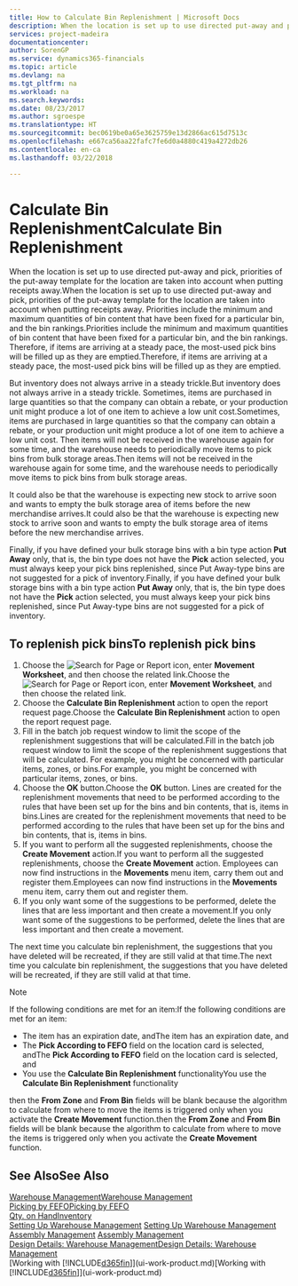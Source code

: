 ```yaml
---
title: How to Calculate Bin Replenishment | Microsoft Docs
description: When the location is set up to use directed put-away and pick, priorities of the put-away template for the location are taken into account when putting receipts away.
services: project-madeira
documentationcenter: 
author: SorenGP
ms.service: dynamics365-financials
ms.topic: article
ms.devlang: na
ms.tgt_pltfrm: na
ms.workload: na
ms.search.keywords: 
ms.date: 08/23/2017
ms.author: sgroespe
ms.translationtype: HT
ms.sourcegitcommit: bec0619be0a65e3625759e13d2866ac615d7513c
ms.openlocfilehash: e667ca56aa22fafc7fe6d0a4880c419a4272db26
ms.contentlocale: en-ca
ms.lasthandoff: 03/22/2018

---
```

# <a name="calculate-bin-replenishment"></a><span data-ttu-id="e65ae-103">Calculate Bin Replenishment</span><span class="sxs-lookup"><span data-stu-id="e65ae-103">Calculate Bin Replenishment</span></span>
<span data-ttu-id="e65ae-104">When the location is set up to use directed put-away and pick, priorities of the put-away template for the location are taken into account when putting receipts away.</span><span class="sxs-lookup"><span data-stu-id="e65ae-104">When the location is set up to use directed put-away and pick, priorities of the put-away template for the location are taken into account when putting receipts away.</span></span> <span data-ttu-id="e65ae-105">Priorities include the minimum and maximum quantities of bin content that have been fixed for a particular bin, and the bin rankings.</span><span class="sxs-lookup"><span data-stu-id="e65ae-105">Priorities include the minimum and maximum quantities of bin content that have been fixed for a particular bin, and the bin rankings.</span></span> <span data-ttu-id="e65ae-106">Therefore, if items are arriving at a steady pace, the most-used pick bins will be filled up as they are emptied.</span><span class="sxs-lookup"><span data-stu-id="e65ae-106">Therefore, if items are arriving at a steady pace, the most-used pick bins will be filled up as they are emptied.</span></span>  

<span data-ttu-id="e65ae-107">But inventory does not always arrive in a steady trickle.</span><span class="sxs-lookup"><span data-stu-id="e65ae-107">But inventory does not always arrive in a steady trickle.</span></span> <span data-ttu-id="e65ae-108">Sometimes, items are purchased in large quantities so that the company can obtain a rebate, or your production unit might produce a lot of one item to achieve a low unit cost.</span><span class="sxs-lookup"><span data-stu-id="e65ae-108">Sometimes, items are purchased in large quantities so that the company can obtain a rebate, or your production unit might produce a lot of one item to achieve a low unit cost.</span></span> <span data-ttu-id="e65ae-109">Then items will not be received in the warehouse again for some time, and the warehouse needs to periodically move items to pick bins from bulk storage areas.</span><span class="sxs-lookup"><span data-stu-id="e65ae-109">Then items will not be received in the warehouse again for some time, and the warehouse needs to periodically move items to pick bins from bulk storage areas.</span></span>  

<span data-ttu-id="e65ae-110">It could also be that the warehouse is expecting new stock to arrive soon and wants to empty the bulk storage area of items before the new merchandise arrives.</span><span class="sxs-lookup"><span data-stu-id="e65ae-110">It could also be that the warehouse is expecting new stock to arrive soon and wants to empty the bulk storage area of items before the new merchandise arrives.</span></span>  

<span data-ttu-id="e65ae-111">Finally, if you have defined your bulk storage bins with a bin type action **Put Away** only, that is, the bin type does not have the **Pick** action selected, you must always keep your pick bins replenished, since Put Away-type bins are not suggested for a pick of inventory.</span><span class="sxs-lookup"><span data-stu-id="e65ae-111">Finally, if you have defined your bulk storage bins with a bin type action **Put Away** only, that is, the bin type does not have the **Pick** action selected, you must always keep your pick bins replenished, since Put Away-type bins are not suggested for a pick of inventory.</span></span>  

## <a name="to-replenish-pick-bins"></a><span data-ttu-id="e65ae-112">To replenish pick bins</span><span class="sxs-lookup"><span data-stu-id="e65ae-112">To replenish pick bins</span></span>  
1.  <span data-ttu-id="e65ae-113">Choose the ![Search for Page or Report](media/ui-search/search_small.png "Search for Page or Report icon") icon, enter **Movement Worksheet**, and then choose the related link.</span><span class="sxs-lookup"><span data-stu-id="e65ae-113">Choose the ![Search for Page or Report](media/ui-search/search_small.png "Search for Page or Report icon") icon, enter **Movement Worksheet**, and then choose the related link.</span></span>  
2.  <span data-ttu-id="e65ae-114">Choose the **Calculate Bin Replenishment** action to open the report request page.</span><span class="sxs-lookup"><span data-stu-id="e65ae-114">Choose the **Calculate Bin Replenishment** action to open the report request page.</span></span>  
3.  <span data-ttu-id="e65ae-115">Fill in the batch job request window to limit the scope of the replenishment suggestions that will be calculated.</span><span class="sxs-lookup"><span data-stu-id="e65ae-115">Fill in the batch job request window to limit the scope of the replenishment suggestions that will be calculated.</span></span> <span data-ttu-id="e65ae-116">For example, you might be concerned with particular items, zones, or bins.</span><span class="sxs-lookup"><span data-stu-id="e65ae-116">For example, you might be concerned with particular items, zones, or bins.</span></span>  
4.  <span data-ttu-id="e65ae-117">Choose the **OK** button.</span><span class="sxs-lookup"><span data-stu-id="e65ae-117">Choose the **OK** button.</span></span> <span data-ttu-id="e65ae-118">Lines are created for the replenishment movements that need to be performed according to the rules that have been set up for the bins and bin contents, that is, items in bins.</span><span class="sxs-lookup"><span data-stu-id="e65ae-118">Lines are created for the replenishment movements that need to be performed according to the rules that have been set up for the bins and bin contents, that is, items in bins.</span></span>  
5.  <span data-ttu-id="e65ae-119">If you want to perform all the suggested replenishments, choose the **Create Movement** action.</span><span class="sxs-lookup"><span data-stu-id="e65ae-119">If you want to perform all the suggested replenishments, choose the **Create Movement** action.</span></span> <span data-ttu-id="e65ae-120">Employees can now find instructions in the **Movements** menu item, carry them out and register them.</span><span class="sxs-lookup"><span data-stu-id="e65ae-120">Employees can now find instructions in the **Movements** menu item, carry them out and register them.</span></span>  
6.  <span data-ttu-id="e65ae-121">If you only want some of the suggestions to be performed, delete the lines that are less important and then create a movement.</span><span class="sxs-lookup"><span data-stu-id="e65ae-121">If you only want some of the suggestions to be performed, delete the lines that are less important and then create a movement.</span></span>  

<span data-ttu-id="e65ae-122">The next time you calculate bin replenishment, the suggestions that you have deleted will be recreated, if they are still valid at that time.</span><span class="sxs-lookup"><span data-stu-id="e65ae-122">The next time you calculate bin replenishment, the suggestions that you have deleted will be recreated, if they are still valid at that time.</span></span>  

> [!NOTE]  
>  <span data-ttu-id="e65ae-123">If the following conditions are met for an item:</span><span class="sxs-lookup"><span data-stu-id="e65ae-123">If the following conditions are met for an item:</span></span>  
>   
>  -   <span data-ttu-id="e65ae-124">The item has an expiration date, and</span><span class="sxs-lookup"><span data-stu-id="e65ae-124">The item has an expiration date, and</span></span>  
> -   <span data-ttu-id="e65ae-125">The **Pick According to FEFO** field on the location card is selected, and</span><span class="sxs-lookup"><span data-stu-id="e65ae-125">The **Pick According to FEFO** field on the location card is selected, and</span></span>  
> -   <span data-ttu-id="e65ae-126">You use the **Calculate Bin Replenishment** functionality</span><span class="sxs-lookup"><span data-stu-id="e65ae-126">You use the **Calculate Bin Replenishment** functionality</span></span>  
>   
>  <span data-ttu-id="e65ae-127">then the **From Zone** and **From Bin** fields will be blank because the algorithm to calculate from where to move the items is triggered only when you activate the **Create Movement** function.</span><span class="sxs-lookup"><span data-stu-id="e65ae-127">then the **From Zone** and **From Bin** fields will be blank because the algorithm to calculate from where to move the items is triggered only when you activate the **Create Movement** function.</span></span>  

## <a name="see-also"></a><span data-ttu-id="e65ae-128">See Also</span><span class="sxs-lookup"><span data-stu-id="e65ae-128">See Also</span></span>  
[<span data-ttu-id="e65ae-129">Warehouse Management</span><span class="sxs-lookup"><span data-stu-id="e65ae-129">Warehouse Management</span></span>](warehouse-manage-warehouse.md)  
[<span data-ttu-id="e65ae-130">Picking by FEFO</span><span class="sxs-lookup"><span data-stu-id="e65ae-130">Picking by FEFO</span></span>](warehouse-picking-by-fefo.md)  
[<span data-ttu-id="e65ae-131">Qty. on Hand</span><span class="sxs-lookup"><span data-stu-id="e65ae-131">Inventory</span></span>](inventory-manage-inventory.md)  
<span data-ttu-id="e65ae-132">[Setting Up Warehouse Management](warehouse-setup-warehouse.md)   </span><span class="sxs-lookup"><span data-stu-id="e65ae-132">[Setting Up Warehouse Management](warehouse-setup-warehouse.md)   </span></span>  
<span data-ttu-id="e65ae-133">[Assembly Management](assembly-assemble-items.md)  </span><span class="sxs-lookup"><span data-stu-id="e65ae-133">[Assembly Management](assembly-assemble-items.md)  </span></span>  
[<span data-ttu-id="e65ae-134">Design Details: Warehouse Management</span><span class="sxs-lookup"><span data-stu-id="e65ae-134">Design Details: Warehouse Management</span></span>](design-details-warehouse-management.md)  
<span data-ttu-id="e65ae-135">[Working with [!INCLUDE[d365fin](includes/d365fin_md.md)]](ui-work-product.md)</span><span class="sxs-lookup"><span data-stu-id="e65ae-135">[Working with [!INCLUDE[d365fin](includes/d365fin_md.md)]](ui-work-product.md)</span></span>

